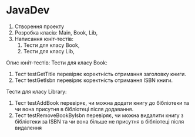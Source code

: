 # JavaDev
1. Створення проекту
2. Розробка класів: Main, Book, Lib,
3. Написання юніт-тестів:
    1. Тести для класу Book,
    2. Тести для класу Lib,

Опис юніт-тестів:
Тести для класу Book:
1. Тест testGetTitle перевіряє коректність отримання заголовку книги.
2. Тест testGetIsbn перевіряє коректність отримання ISBN книги.

Тести для класу Library:
1. Тест testAddBook перевіряє, чи можна додати книгу до бібліотеки та чи вона присутня в бібліотеці після додавання.
2. Тест testRemoveBookByIsbn перевіряє, чи можна видалити книгу з бібліотеки за ISBN та чи вона більше не присутня в бібліотеці після видалення
